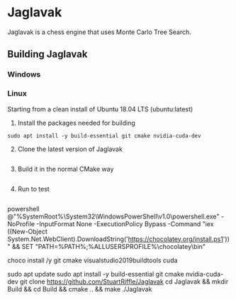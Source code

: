 # Jaglavak
Jaglavak is a chess engine that uses Monte Carlo Tree Search.

## Building Jaglavak

### Windows



### Linux

Starting from a clean install of Ubuntu 18.04 LTS (ubuntu:latest)

1) Install the packages needed for building
```sudo apt update
sudo apt install -y build-essential git cmake nvidia-cuda-dev
```
2) Clone the latest version of Jaglavak
```git clone https://github.com/StuartRiffle/Jaglavak
```
3) Build it in the normal CMake way
```cd Jaglavak && mkdir Build && cd Build && cmake .. && make
```
4) Run to test
```./Jaglavak
```
powershell @"%SystemRoot%\System32\WindowsPowerShell\v1.0\powershell.exe" -NoProfile -InputFormat None -ExecutionPolicy Bypass -Command "iex ((New-Object System.Net.WebClient).DownloadString('https://chocolatey.org/install.ps1'))" && SET "PATH=%PATH%;%ALLUSERSPROFILE%\chocolatey\bin"

choco install /y git cmake visualstudio2019buildtools cuda





sudo apt update
sudo apt install -y build-essential git cmake nvidia-cuda-dev
git clone https://github.com/StuartRiffle/Jaglavak
cd Jaglavak && mkdir Build && cd Build && cmake .. && make
./Jaglavak
